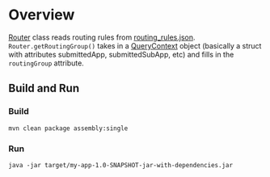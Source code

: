 # Overview
[Router](https://github.com/hecris/easy-rules-example/blob/main/src/main/java/com/mycompany/app/Router.java)
class reads routing rules from [routing\_rules.json](https://github.com/hecris/easy-rules-example/blob/main/routing_rules.json). `Router.getRoutingGroup()` takes in a [QueryContext](https://github.com/hecris/easy-rules-example/blob/main/src/main/java/com/mycompany/app/QueryContext.java) object (basically a struct with attributes submittedApp, submittedSubApp, etc) and fills in the `routingGroup` attribute.

## Build and Run
### Build
```
mvn clean package assembly:single
```
### Run
```
java -jar target/my-app-1.0-SNAPSHOT-jar-with-dependencies.jar
```

